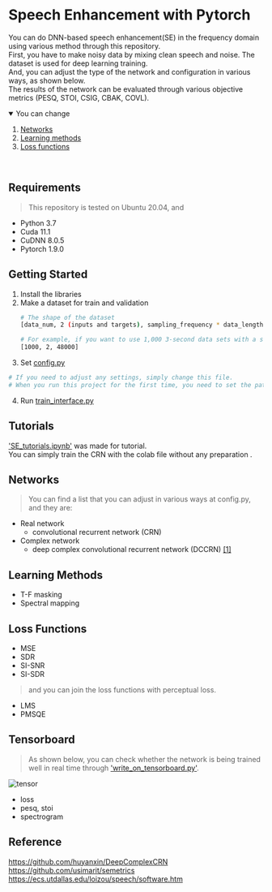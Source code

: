 # Speech Enhancement with Pytorch
You can do DNN-based speech enhancement(SE) in the frequency domain using various method through this repository.   
First, you have to make noisy data by mixing clean speech and noise. The dataset is used for deep learning training.   
And, you can adjust the type of the network and configuration in various ways, as shown below.   
The results of the network can be evaluated through various objective metrics (PESQ, STOI, CSIG, CBAK, COVL).



<!-- You can change -->
<details open="open">
  <summary>You can change</summary>
  <ol>
    <li>
      <a href="#networks">Networks</a>
    </li>
    <li>
      <a href="#learning-methods">Learning methods</a>
    </li>
    <li><a href="#loss-functions">Loss functions</a></li>
  </ol>
</details>
<br>


## Requirements
> This repository is tested on Ubuntu 20.04, and
* Python 3.7
* Cuda 11.1
* CuDNN 8.0.5
* Pytorch 1.9.0


## Getting Started   
1. Install the libraries
2. Make a dataset for train and validation
   ```sh
   # The shape of the dataset
   [data_num, 2 (inputs and targets), sampling_frequency * data_length]   
   
   # For example, if you want to use 1,000 3-second data sets with a sampling frequency of 16k, the shape is,   
   [1000, 2, 48000]
   ```
3. Set [config.py](https://github.com/seorim0/Speech_enhancement_for_you/blob/main/config.py)
  ```sh
  # If you need to adjust any settings, simply change this file.   
  # When you run this project for the first time, you need to set the path where the model and logs will be saved. 
  ```
4. Run [train_interface.py](https://github.com/seorim0/Speech_enhancement_for_you/blob/main/train_interface.py)


## Tutorials
['SE_tutorials.ipynb'](https://github.com/seorim0/Speech_enhancement_for_you/blob/main/SE_tutorials.ipynb) was made for tutorial.   
You can simply train the CRN with the colab file without any preparation .   


<!-- NETWORKS -->
## Networks   
> You can find a list that you can adjust in various ways at config.py, and they are:   
* Real network   
   - convolutional recurrent network (CRN)   
* Complex network   
   - deep complex convolutional recurrent network (DCCRN) [[1]](https://arxiv.org/abs/2008.00264)  

<!-- LEARNING METHODS -->
## Learning Methods
* T-F masking
* Spectral mapping

<!-- LOSS FUNCTIONS -->
## Loss Functions   
* MSE   
* SDR   
* SI-SNR   
* SI-SDR   

> and you can join the loss functions with perceptual loss.   
* LMS
* PMSQE


## Tensorboard
> As shown below, you can check whether the network is being trained well in real time through ['write_on_tensorboard.py'](https://github.com/seorim0/Speech_enhancement_for_you/blob/main/write_on_tensorboard.py).   

![tensor](https://user-images.githubusercontent.com/55497506/131444707-4459a979-8652-46f4-82f1-0c640cfff685.png)   
* loss
* pesq, stoi
* spectrogram
  

## Reference   
https://github.com/huyanxin/DeepComplexCRN   
https://github.com/usimarit/semetrics     
https://ecs.utdallas.edu/loizou/speech/software.htm
